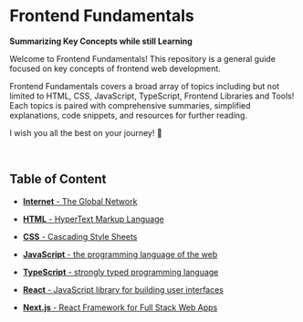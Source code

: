 # Frontend Fundamentals

**Summarizing Key Concepts while still Learning**

Welcome to Frontend Fundamentals! This repository is a general guide focused on key concepts of frontend web development.

Frontend Fundamentals covers a broad array of topics including but not limited to HTML, CSS, JavaScript, TypeScript, Frontend Libraries and Tools! Each topics is paired with comprehensive summaries, simplified explanations, code snippets, and resources for further reading.

I wish you all the best on your journey! 🙌

<br>

## Table of Content

- [**Internet** - The Global Network](./internet.md)

- [**HTML** - HyperText Markup Language](./1-html/README.md)

- [**CSS** - Cascading Style Sheets](./2-css/README.md)

- [**JavaScript** - the programming language of the web](./3-js/README.md)

- [**TypeScript** - strongly typed programming language](./4-ts/README.md)

- [**React** - JavaScript library for building user interfaces](./react/README.md)

<!-- - [**Redux** - ](.) -->

<!-- - [**React Router** - ](.) -->

- [**Next.js** - React Framework for Full Stack Web Apps](./next/README.md)

<!-- ### External Links -->

<!-- - [**Git & GitHub**](.) -->

<br>
